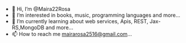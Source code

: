 - 👋 Hi, I’m @Maira22Rosa
- 👀 I’m interested in books, music, programming languages and more...
- 🌱 I’m currently learning about web services, Apis, REST, Jax-RS,MongoDB and more...
- 📫 How to reach me mairarosa2516@gmail.com...

<!---
Maira22Rosa/Maira22Rosa is a ✨ special ✨ repository because its `README.md` (this file) appears on your GitHub profile.
You can click the Preview link to take a look at your changes.
--->
